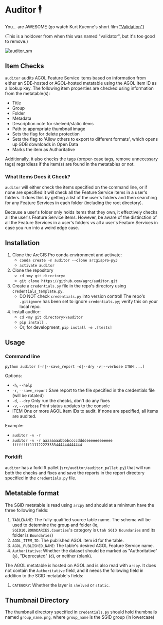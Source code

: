 # Auditor 🕴️

You... are AWESOME (go watch Kurt Kuenne's short film ["Validation"](https://www.youtube.com/watch?v=Cbk980jV7Ao))

(This is a holdover from when this was named "validator", but it's too good to remove.)

![auditor_sm](https://user-images.githubusercontent.com/325813/90076350-b8c37100-dcbc-11ea-9df7-48ea21ec138a.png)

## Item Checks

`auditor` audits AGOL Feature Service items based on information from either an SDE-hosted or AGOL-hosted metatable using the AGOL Item ID as a lookup key. The following item properties are checked using information from the metatable(s):

* Title
* Group
* Folder
* Metadata
* Description note for shelved/static items
* Path to appropriate thumbnail image
* Sets the flag for delete protection
* Sets the flag to 'Allow others to export to different formats', which opens up GDB downloads in Open Data
* Marks the item as Authoritative

Additionally, it also checks the tags (proper-case tags, remove unnecessary tags) regardless if the item(s) are found in the metatables or not.

### What Items Does it Check?

`auditor` will either check the items specified on the command line, or if none are specified it will check all the Feature Service items in a user's folders. It does this by getting a list of the user's folders and then searching for any Feature Services in each folder (including the root directory).

Because a user's folder only holds items that they own, it effectively checks all the user's Feature Service items. However, be aware of the distinction of all the Feature Services in a user's folders vs all a user's Feature Services in case you run into a weird edge case.

## Installation

1. Clone the ArcGIS Pro conda environment and activate:
   * `conda create -n auditor --clone arcgispro-py3`
   * `activate auditor`
1. Clone the repository
   * `cd <my git directory>`
   * `git clone https://github.com/agrc/auditor.git`
1. Create a `credentials.py` file in the repo's directory using `credentials_template.py`.
   * DO NOT check `credentials.py` into version control! The repo's `.gitignore` has been set to ignore `credentials.py`; verify this on your local repo.
1. Install auditor:
   * `cd <my git directory>\auditor`
   * `pip install .`
   * Or, for development, `pip install -e .[tests]`

## Usage

### Command line

`python auditor [-r|--save_report -d|--dry -v|--verbose ITEM ...]`

Options:

* `-h`, `--help`
* `-r`, `--save_report`           Save report to the file specified in the credentials file (will be rotated)
* `-d`, `--dry`                   Only run the checks, don't do any fixes
* `-v`, `--verbose`               Print status updates to the console
* ITEM                            One or more AGOL item IDs to audit. If none are specified, all items are audited.

Example:

* `auditor -v -r`
* `auditor -v -r aaaaaaaabbbbccccddddeeeeeeeeeeee ffffffff111122223333444444444444`

### Forklift

`auditor` has a forklift pallet (`src/auditor/auditor_pallet.py`) that will run both the checks and fixes and save the reports in the report directory specified in the `credentials.py` file.

## Metatable format

The SGID metatable is read using `arcpy` and should at a minimum have the three following fields:

1. `TABLENAME`: The fully-qualified source table name. The schema will be used to determine the group and folder (ie, `SGID10.BOUNDARIES.Counties`'s category is `Utah SGID Boundaries` and its folder is `Boundaries`)
1. `AGOL_ITEM_ID`: The published AGOL item id for the table.
1. `AGOL_PUBLISHED_NAME`: The table's desired AGOL Feature Service name.
1. `Authoritative`: Whether the dataset should be marked as "Authoritative" (`y`), "Deprecated" (`d`), or neither (blank).

The AGOL metatable is hosted on AGOL and is also read with `arcpy`. It does not contain the `Authoritative` field, and it needs the following field in addition to the SGID metatable's fields:

1. `CATEGORY`: Whether the layer is `shelved` or `static`.

## Thumbnail Directory

The thumbnail directory specified in `credentials.py` should hold thumbnails named `group_name.png`, where `group_name` is the SGID group (in lowercase)
